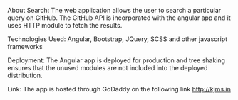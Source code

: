 About Search:
The web application allows the user to search a particular query on GitHub. The GitHub API is incorporated with the angular app and it uses HTTP module to fetch the results.

Technologies Used:
Angular, Bootstrap, JQuery, SCSS and other javascript frameworks

Deployment:
The Angular app is deployed for production and tree shaking ensures that the unused modules are not included into the deployed distribution.

Link:
The app is hosted through GoDaddy on the following link
http://kjms.in
